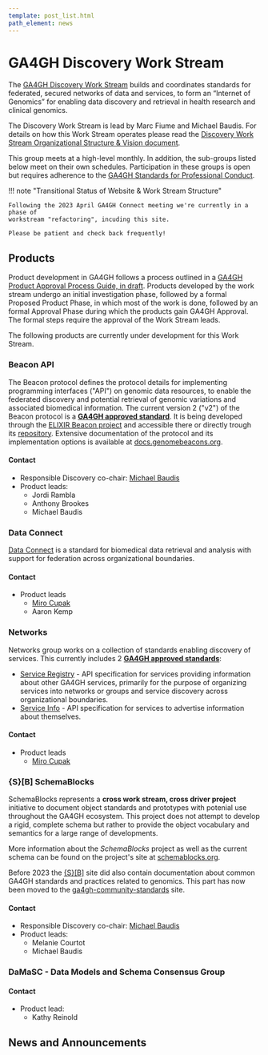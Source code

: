 ```yaml
---
template: post_list.html
path_element: news
---
```


# GA4GH Discovery Work Stream

The [GA4GH Discovery Work Stream](https://ga4gh-discovery.github.io) builds and coordinates standards for federated, secured networks of data and services, to form an “Internet of Genomics” for enabling data discovery and retrieval in health research and clinical genomics.

The Discovery Work Stream is lead by Marc Fiume and Michael Baudis. For details on how this Work Stream operates please read the [Discovery Work Stream Organizational Structure & Vision document](https://docs.google.com/document/d/1WFjZ9yBx8Vxn97QORRNQN7O3DBnhpwEUX2mK7f2C4EA/edit?ts=59ed3535#).

This group meets at a high-level monthly. In addition, the sub-groups listed below meet on their own schedules. Participation in these groups is open but requires adherence to the [GA4GH Standards for Professional Conduct](https://www.ga4gh.org/docs/GA4GH-Standards-for-Professional-Conduct_22-Jan-2018.pdf).

!!! note "Transitional Status of Website & Work Stream Structure"

    Following the 2023 April GA4GH Connect meeting we're currently in a phase of
    workstream "refactoring", incuding this site.

    Please be patient and check back frequently!

## Products

Product development in GA4GH follows a process outlined in a [GA4GH Product Approval Process Guide, in draft](https://docs.google.com/document/d/1UUJSnsPw32W5r1jaJ0vI11X0LLLygpAC9TNosjSge_w/edit#heading=h.tyqycskyykwh). Products developed by the work stream undergo an initial investigation phase, followed by a formal Proposed Product Phase, in which most of the work is done, followed by an formal Approval Phase during which the products gain GA4GH Approval. The formal steps require the approval of the Work Stream leads.

The following products are currently under development for this Work Stream. 

### Beacon API

The Beacon protocol defines the protocol details for implementing programming
interfaces ("API") on genomic data resources, to enable the federated discovery and
potential retrieval of genomic variations and associated biomedical information. 
The current version 2 ("v2") of the Beacon protocol is a [__GA4GH approved standard__](https://www.ga4gh.org/genomic-data-toolkit/). It is being developed through the [ELIXIR Beacon project](https://beacon-project.io) and accessible there or directly trough its [repository](https://github.com/ga4gh-beacon/beacon-v2/). Extensive documentation of the protocol and 
its implementation options is available at [docs.genomebeacons.org](https://docs.genomebeacons.org).

#### Contact

* Responsible Discovery co-chair: [Michael Baudis](https://info.baudisgroup.org/group/Michael_Baudis/)
* Product leads:
    - Jordi Rambla
    - Anthony Brookes
    - Michael Baudis

### Data Connect

[Data Connect](https://github.com/ga4gh-discovery/data-connect/) is a standard for
biomedical data retrieval and analysis with support for federation across organizational boundaries.

#### Contact

* Product leads
    - [Miro Cupak](/people/Miro-Cupak/)
    - Aaron Kemp

### Networks

Networks group works on a collection of standards enabling discovery of services. This currently includes 2 [__GA4GH approved standards__](https://www.ga4gh.org/genomic-data-toolkit/):

- [Service Registry](https://github.com/ga4gh-discovery/ga4gh-service-registry) - API specification for services providing information about other GA4GH services, primarily for the purpose of organizing services into networks or groups and service discovery across organizational boundaries.
- [Service Info](https://github.com/ga4gh-discovery/ga4gh-service-info) - API specification for services to advertise information about themselves.


#### Contact

* Product leads
    - [Miro Cupak](/people/Miro-Cupak/)

### {S}[B] SchemaBlocks

SchemaBlocks represents a __cross work stream, cross driver project__ initiative to document object standards and prototypes with potenial use throughout the GA4GH ecosystem. This
project does not attempt to develop a rigid, complete schema but rather to provide the object vocabulary and semantics for a large range of developments.

More information about the _SchemaBlocks_ project as well as the current schema can be found on the project's site at [schemablocks.org](https://schemablocks.org).

Before 2023 the [{S}[B]]((https://schemablocks.org)) site did also contain
documentation about common GA4GH standards and practices related to genomics. This
part has now been moved to the [ga4gh-community-standards](http://ga4gh-community-standards.github.io)
site.

#### Contact

* Responsible Discovery co-chair: [Michael Baudis](https://info.baudisgroup.org/group/Michael_Baudis/)
* Product leads:
    - Melanie Courtot
    - Michael Baudis

### DaMaSC - Data Models and Schema Consensus Group

#### Contact

* Product lead:
    - Kathy Reinold


## News and Announcements